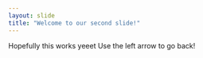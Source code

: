 ```yaml
---
layout: slide
title: "Welcome to our second slide!"
---
```

Hopefully this works yeeet 
Use the left arrow to go back!
